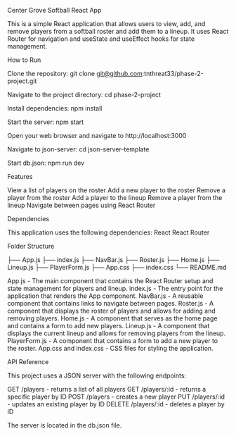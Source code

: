 Center Grove Softball React App

This is a simple React application that allows users to view, add, and remove players from a softball roster and add them to a lineup. It uses React Router for navigation and useState and useEffect hooks for state management.

How to Run

Clone the repository: git clone git@github.com:tnthreat33/phase-2-project.git

Navigate to the project directory: cd phase-2-project

Install dependencies: npm install

Start the server: npm start

Open your web browser and navigate to http://localhost:3000

Navigate to json-server: cd json-server-template

Start db.json: npm run dev 

Features

View a list of players on the roster
Add a new player to the roster
Remove a player from the roster
Add a player to the lineup
Remove a player from the lineup
Navigate between pages using React Router

Dependencies

This application uses the following dependencies:
React
React Router


Folder Structure

├── App.js
├── index.js
├── NavBar.js
├── Roster.js
├── Home.js
├── Lineup.js
├── PlayerForm.js
├── App.css
├── index.css
└── README.md

App.js - The main component that contains the React Router setup and state management for players and lineup.
index.js - The entry point for the application that renders the App component.
NavBar.js - A reusable component that contains links to navigate between pages.
Roster.js - A component that displays the roster of players and allows for adding and removing players.
Home.js - A component that serves as the home page and contains a form to add new players.
Lineup.js - A component that displays the current lineup and allows for removing players from the lineup.
PlayerForm.js - A component that contains a form to add a new player to the roster.
App.css and index.css - CSS files for styling the application.

API Reference

This project uses a JSON server with the following endpoints:

GET /players - returns a list of all players
GET /players/:id - returns a specific player by ID
POST /players - creates a new player
PUT /players/:id - updates an existing player by ID
DELETE /players/:id - deletes a player by ID

The server is located in the db.json file.